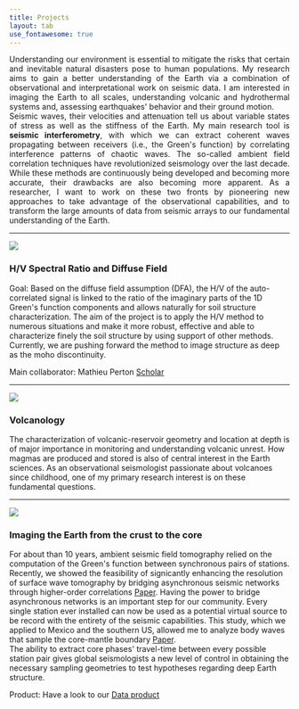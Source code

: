 ```yaml
---
title: Projects
layout: tab
use_fontawesome: true
---
```


<!-- Research -->
<!--<h1 class="section-title">Research</h1>-->
<p style="text-align:justify;">Understanding our environment is essential to mitigate the risks that certain and inevitable natural disasters pose to human populations. My research aims to gain a better understanding of the Earth via a combination of observational and interpretational work on seismic data. I am interested in imaging the Earth to all scales, understanding volcanic and hydrothermal systems and, assessing earthquakes' behavior and their ground motion.<br>
Seismic waves, their velocities and attenuation tell us about variable states of stress as well as the stiffness of the Earth. My main research tool is <b>seismic interferometry</b>, with which we can extract coherent waves propagating between receivers (i.e., the Green's function) by correlating interference patterns of chaotic waves. The so-called ambient field correlation techniques have revolutionized seismology over the last decade. While these methods are continuously being developed and becoming more accurate, their drawbacks are also becoming more apparent. As a researcher, I want to work on these two fronts by pioneering new approaches to take advantage of the observational capabilities, and to transform the large amounts of data from seismic arrays to our fundamental understanding of the Earth.</p>
<hr>

<div class="row content-row">
<div class="col-12 col-sm-4 image-wrapper">
    <img src="{{ site.baseurl }}/images/hvsr.png">
</div>
<div class="col-12 col-sm-8">
    <h3>H/V Spectral Ratio and Diffuse Field</h3>
    <!--<p class="italic">2017 - Present</p>-->
    <p><span class="bold">Goal:</span> Based on the diffuse field assumption (DFA), the H/V of the auto-correlated signal is linked to the ratio of the imaginary parts of the 1D Green's function components and allows naturally for soil structure characterization. The aim of the project is to apply the H/V method to numerous situations and make it more robust, effective and able to characterize finely the soil structure by using support of other methods. Currently, we are pushing forward the method to image structure as deep as the moho discontinuity. </p>
    <p><span class="bold">Main collaborator:</span> Mathieu Perton <a href="https://scholar.google.be/citations?user=KjoEGVQAAAAJ&hl=en&inst=5746887945952177237&oi=ao" class="btn btn-light"><i class="fab fa-google"></i> Scholar</a></p>
</div>
</div>
<hr>


<div class="row content-row">
<div class="col-12 col-sm-4 image-wrapper">
    <img src="{{ site.baseurl }}/images/Colima.png">
</div>
<div class="col-12 col-sm-8">
    <h3>Volcanology</h3>
    The characterization of volcanic-reservoir geometry and location at depth is of major importance in monitoring and understanding volcanic unrest. How magmas are produced and stored is also of central interest in the Earth sciences. As an observational seismologist passionate about volcanoes since childhood, one of my primary research interest is on these fundamental questions.
</div>
</div>
<hr>

<div class="row content-row">
<div class="col-12 col-sm-4">
    <img src="{{ site.baseurl }}/images/tomo.png">
</div>
<div class="col-12 col-sm-8 section">
    <h3>Imaging the Earth from the crust to the core</h3>
    For about than 10 years, ambient seismic field tomography relied on the computation of the Green's function between synchronous pairs of stations. Recently, we showed the feasibility of signicantly enhancing the resolution of surface wave tomography by bridging asynchronous seismic networks through higher-order correlations <a href="https://drive.google.com/open?id=0B9EECE2zCPBqSEhxa0pmR0locDQ"><i class="fa fa-file-pdf"></i> Paper</a>. Having the power to bridge asynchronous networks is an important step for our community. Every single station ever installed can now be used as a potential virtual source to be record with the entirety of the seismic capabilities. This study, which we applied to Mexico and the southern US, allowed me to analyze body waves that sample the core-mantle boundary <a href="https://drive.google.com/open?id=0B9EECE2zCPBqcTFlMW1sSlk0bXM"><i class="fa fa-file-pdf"></i> Paper</a>. <br>
    The ability to extract core phases' travel-time between every possible station pair gives global seismologists a new level of control in obtaining the necessary sampling geometries to test hypotheses regarding deep Earth structure.
    <p><span class="bold">Product:</span> Have a look to our <a href="https://zackspica.github.io/researchproducts.html" class="btn btn-light"><i class="fa fa-info-circle"></i> Data product</a>
